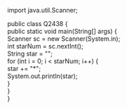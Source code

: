 import java.util.Scanner;  
  
public class Q2438 {  
public static void main(String[] args) {  
	Scanner sc = new Scanner(System.in);  
	int starNum = sc.nextInt();  
	String star = "";  
		for (int i = 0; i < starNum; i++) {  
			star += "*";  
			System.out.println(star);  
		}  
	}  
}